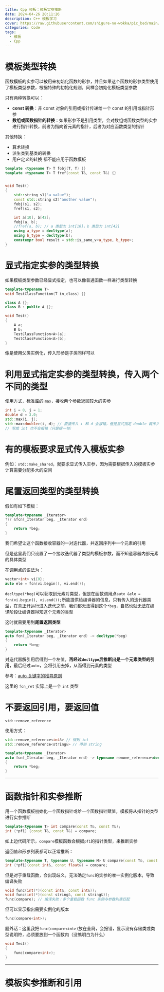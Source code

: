 ```yaml
---
title: Cpp 模板：模板实参推断
date: 2024-04-26 20:11:26
description: C++ 模板学习
cover: https://raw.githubusercontent.com/shigure-no-wokka/pic_bed/main/imgs/family_code.jpg
categories: Code
tags:
  - 模板
  - Cpp
---
```


# 模板类型转换

函数模板的实参可以被用来初始化函数的形参，并且如果这个函数的形参类型使用了模板类型参数，根据特殊的初始化规则，同样会初始化模板类型参数

只有两种转换可以：
- **const 转换**：非 const 对象的引用或指针传递给一个 const 的引用或指针形参
- **数组或函数指针的转换**：如果形参不是引用类型，会对数组或函数类型的实参进行指针转换，前者为指向首元素的指针，后者为对应函数类型的指针

其他转换：
- 算术转换
- 派生类到基类的转换
- 用户定义的转换
都不能应用于函数模板

```cpp
template <typename T> T fobj(T, T) {}
template <typename T> T fref(const T&, const T&) {}


void Test()
{
	std::string s1("a value");
	const std::string s2("another value");
	fobj(s1, s2);
	fref(s1, s2);

	int a[10], b[42];
	fobj(a, b);
	//fref(a, b); // a 类型为 int[10]，b 类型为 int[42]
	using a_type = decltype(a);
	using b_type = decltype(b);
	constexpr bool result = std::is_same_v<a_type, b_type>;
}
```

# 显式指定实参的类型转换

如果模板类型参数已经显式指定，也可以像普通函数一样进行类型转换

```cpp
template<typename T>
void TestClassFunction(T in_class) {}

class A {};
class B : public A {};

void Test()
{
    A a;
    B b;
    TestClassFunction<A>(a);
    TestClassFunction<A>(b);
}
```

像是使用父类实例化，传入形参是子类同样可以

# 利用显式指定实参的类型转换，传入两个不同的类型

使用方式，标准库的 `max`，接收两个参数返回较大的实参

```cpp
int i = 0, j = 1;
double d = 3.0;
std::max(i, j);
std::max<double>(i, d); // 直接传入 i 和 d 会报错，但是显式指定 double 再传入就可以，因为可以从 int 转换到 double
// 写成 int 也不会报错（只是提一句）
```

# 有的模板要求显式传入模板实参

例如：`std::make_shared`，就要求显式传入实参，因为需要根据传入的模板实参计算需要分配多大的空间


# 尾置返回类型的类型转换

假如有如下模板：

```cpp
template<typename _Iterator>
??? &fcn(_Iterator beg, _Iterator end)
{
    return *beg;
}
```

我们希望让这个函数接收容器的一对迭代器，并返回序列中一个元素的引用

但是这里我们只设置了一个接收迭代器了类型的模板参数，而不知道容器内部元素的具体类型

在调用点的语法为：

```cpp
vector<int> vi{0};
auto ele = fcn(vi.begin(), vi.end());
```

`decltype(*beg)`可以获取到元素对类型，但是在函数调用点`auto &ele = fcn(vi.begin(), vi.end());`所能提供给编译器的信息，只有传入的迭代器类型，在真正开运行进入迭代之前，我们都无法得到这个`*beg`，自然也就无法在编译阶段让编译器得知这个元素的类型

这时就需要用到**尾置返回类型**

```cpp
template<typename _Iterator>
auto fcn(_Iterator beg, _Iterator end) -> decltype(*beg)
{
    return *beg;
}
```

对迭代器解引用后得到一个左值，**再经过`decltype`后推断出是一个元素类型的引用**，最后经过`auto`，会将引用去掉，从而得到元素的类型

参考：[auto 关键字的推导原则](../C++关键字/C++关键字：auto.md)

这里的 `fcn_ret` 实际上是一个 `int` 类型


# 不要返回引用，要返回值

`std::remove_reference`

使用方式：

```cpp
std::remove_reference<int&> // 得到 int
std::remove_reference<string&> // 得到 string

template<typename _Iterator>
auto fcn(_Iterator beg, _Iterator end) -> typename remove_reference<decltype(*beg)>::type
{
    return *beg;
}
```


---
# 函数指针和实参推断

用一个函数模板初始化一个函数指针或给一个函数指针赋值，模板将从指针的类型进行实参推断

```cpp
template<typename T> int compare(const T&, const T&);
int (*pf1) (const T&, const T&) = compare;
```

如上边代码所示，`compare`模板函数会根据`pf1`的指针类型，来推断实参

返回值和形参列表都可以正常推断：

```cpp
template<typename T, typename U, typename M> U compare(const T&, const M&) { return U(); }
int (*pf1)(const int&, const float&) = compare;
```

但是对于重载函数，会出现歧义，无法确定`func`的实参的唯一实例化版本，导致编译失败

```cpp
void func(int(*)(const int&, const int&));
void func(int(*)(const string&, const string&));
func(compare); // 编译失败：多个重载函数 func 实例与参数列表匹配
```

但可以显示指出需要实例化的版本

```cpp
func(compare<int>);
```

题外话：这里我把`func(compare<int>)`放在全局，会报错，显示没有存储类或类型说明符，必须要放到一个函数内（没搞明白为什么）

```cpp
void Test()
{
	func(compare<int>);
}
```


---
# 模板实参推断和引用





